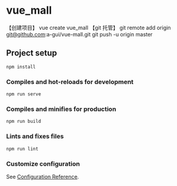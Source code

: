 # vue_mall

【创建项目】
vue create vue_mall
【git 托管】
git remote add origin git@github.com:a-gui/vue-mall.git
git push -u origin master

## Project setup

```
npm install
```

### Compiles and hot-reloads for development

```
npm run serve
```

### Compiles and minifies for production

```
npm run build
```

### Lints and fixes files

```
npm run lint
```

### Customize configuration

See [Configuration Reference](https://cli.vuejs.org/config/).
